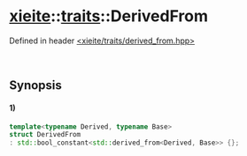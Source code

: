 # [xieite](../../xieite.md)\:\:[traits](../../traits.md)\:\:DerivedFrom
Defined in header [<xieite/traits/derived_from.hpp>](../../../include/xieite/traits/derived_from.hpp)

&nbsp;

## Synopsis
#### 1)
```cpp
template<typename Derived, typename Base>
struct DerivedFrom
: std::bool_constant<std::derived_from<Derived, Base>> {};
```
